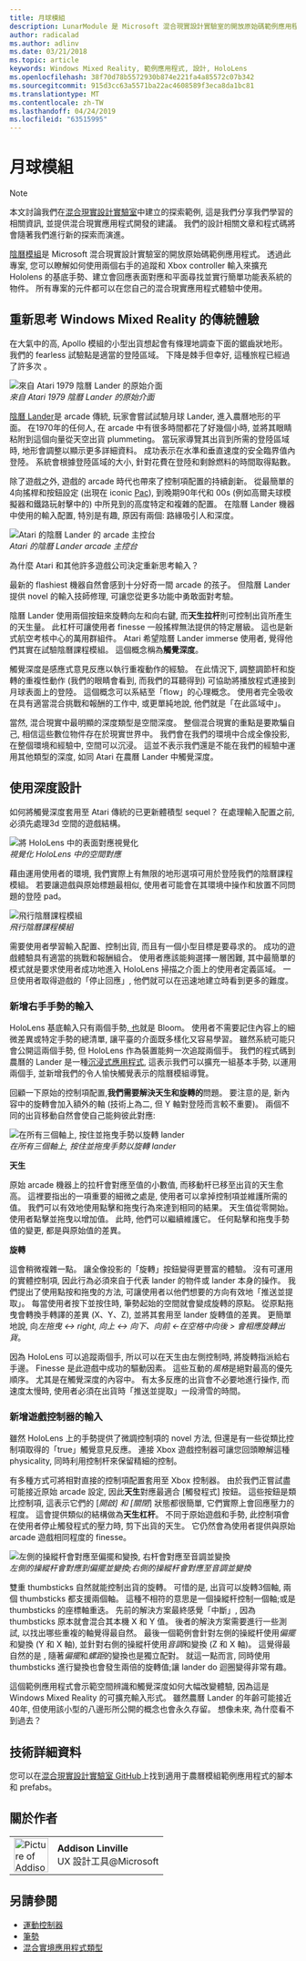 ```yaml
---
title: 月球模組
description: LunarModule 是 Microsoft 混合現實設計實驗室的開放原始碼範例應用程式。 透過此專案, 您可以瞭解如何使用兩個右手的追蹤和 Xbox controller 輸入來擴充 Hololens 的基底手勢、建立會回應表面對應和平面尋找並實行簡單功能表系統的物件。
author: radicalad
ms.author: adlinv
ms.date: 03/21/2018
ms.topic: article
keywords: Windows Mixed Reality, 範例應用程式, 設計, HoloLens
ms.openlocfilehash: 38f70d78b5572930b874e221fa4a85572c07b342
ms.sourcegitcommit: 915d3cc63a5571ba22ac4608589f3eca8da1bc81
ms.translationtype: MT
ms.contentlocale: zh-TW
ms.lasthandoff: 04/24/2019
ms.locfileid: "63515995"
---
```

# <a name="lunar-module"></a>月球模組

>[!NOTE]
>本文討論我們在[混合現實設計實驗室](https://github.com/Microsoft/MRDesignLabs_Unity)中建立的探索範例, 這是我們分享我們學習的相關資訊, 並提供混合現實應用程式開發的建議。 我們的設計相關文章和程式碼將會隨著我們進行新的探索而演進。

[陰曆模組](https://github.com/Microsoft/MRDesignLabs_Unity_LunarModule)是 Microsoft 混合現實設計實驗室的開放原始碼範例應用程式。 透過此專案, 您可以瞭解如何使用兩個右手的追蹤和 Xbox controller 輸入來擴充 Hololens 的基底手勢、建立會回應表面對應和平面尋找並實行簡單功能表系統的物件。 所有專案的元件都可以在您自己的混合現實應用程式體驗中使用。

## <a name="rethinking-classic-experiences-for-windows-mixed-reality"></a>重新思考 Windows Mixed Reality 的傳統體驗

在大氣中的高, Apollo 模組的小型出貨想起會有條理地調查下面的鋸齒狀地形。 我們的 fearless 試驗點是適當的登陸區域。 下降是棘手但幸好, 這種旅程已經過了許多次 。

![來自 Atari 1979 陰曆 Lander 的原始介面](images/640px-atari-lunar-lander.png)<br>
*來自 Atari 1979 陰曆 Lander 的原始介面*

[陰曆 Lander](https://en.wikipedia.org/wiki/Lunar_Lander_(1979_video_game))是 arcade 傳統, 玩家會嘗試試驗月球 Lander, 進入農曆地形的平面。 在1970年的任何人, 在 arcade 中有很多時間都花了好幾個小時, 並將其眼睛粘附到這個向量從天空出貨 plummeting。 當玩家導覽其出貨到所需的登陸區域時, 地形會調整以顯示更多詳細資料。 成功表示在水準和垂直速度的安全臨界值內登陸。 系統會根據登陸區域的大小, 針對花費在登陸和剩餘燃料的時間取得點數。

除了遊戲之外, 遊戲的 arcade 時代也帶來了控制項配置的持續創新。 從最簡單的4向搖桿和按鈕設定 (出現在 iconic [Pac](https://en.wikipedia.org/wiki/Pac-Man)), 到晚期90年代和 00s (例如高爾夫球模擬器和鐵路玩射擊中的) 中所見到的高度特定和複雜的配置。 在陰曆 Lander 機器中使用的輸入配置, 特別是有趣, 原因有兩個: 路緣吸引人和深度。

![Atari 的陰曆 Lander 的 arcade 主控台](images/atariconsole.png)<br>
*Atari 的陰曆 Lander arcade 主控台*

為什麼 Atari 和其他許多遊戲公司決定重新思考輸入？

最新的 flashiest 機器自然會感到十分好奇一間 arcade 的孩子。 但陰曆 Lander 提供 novel 的輸入技師修理, 可讓您從更多功能中勇敢面對考驗。

陰曆 Lander 使用兩個按鈕來旋轉向左和向右鍵, 而**天生拉杆**則可控制出貨所產生的天生量。 此杠杆可讓使用者 finesse 一般搖桿無法提供的特定層級。 這也是新式航空考核中心的萬用群組件。 Atari 希望陰曆 Lander immerse 使用者, 覺得他們其實在試驗陰曆課程模組。 這個概念稱為**觸覺深度**。

觸覺深度是感應式意見反應以執行重複動作的經驗。 在此情況下, 調整調節杆和旋轉的重複性動作 (我們的眼睛會看到, 而我們的耳聽得到) 可協助將播放程式連接到月球表面上的登陸。 這個概念可以系結至「flow」的心理概念。 使用者完全吸收在具有適當混合挑戰和報酬的工作中, 或更單純地說, 他們就是「在此區域中」。

當然, 混合現實中最明顯的深度類型是空間深度。 整個混合現實的重點是要欺騙自己, 相信這些數位物件存在於現實世界中。 我們會在我們的環境中合成全像投影, 在整個環境和經驗中, 空間可以沉浸。 這並不表示我們還是不能在我們的經驗中運用其他類型的深度, 如同 Atari 在農曆 Lander 中觸覺深度。

## <a name="designing-with-immersion"></a>使用深度設計

如何將觸覺深度套用至 Atari 傳統的已更新體積型 sequel？ 在處理輸入配置之前, 必須先處理3d 空間的遊戲結構。

![將 HoloLens 中的表面對應視覺化](images/surfacemapping.png)<br>
*視覺化 HoloLens 中的空間對應*

藉由運用使用者的環境, 我們實際上有無限的地形選項可用於登陸我們的陰曆課程模組。 若要讓遊戲與原始標題最相似, 使用者可能會在其環境中操作和放置不同問題的登陸 pad。

![飛行陰曆課程模組](images/640px-lm-hero.jpg)<br>
*飛行陰曆課程模組*

需要使用者學習輸入配置、控制出貨, 而且有一個小型目標是要尋求的。 成功的遊戲體驗具有適當的挑戰和報酬組合。 使用者應該能夠選擇一層困難, 其中最簡單的模式就是要求使用者成功地進入 HoloLens 掃描之介面上的使用者定義區域。 一旦使用者取得遊戲的「停止回應」, 他們就可以在迅速地建立時看到更多的難度。

### <a name="adding-input-for-hand-gestures"></a>新增右手手勢的輸入

HoloLens 基底輸入只有兩個手勢[, 也](gestures.md)就是 Bloom。 使用者不需要記住內容上的細微差異或特定手勢的總清單, 讓平臺的介面既多樣化又容易學習。 雖然系統可能只會公開這兩個手勢, 但 HoloLens 作為裝置能夠一次追蹤兩個手。 我們的程式碼到農曆的 Lander 是一種[沉浸式應用程式](app-model.md), 這表示我們可以擴充一組基本手勢, 以運用兩個手, 並新增我們的令人愉快觸覺表示的陰曆模組導覽。

回顧一下原始的控制項配置,**我們需要解決天生和旋轉的**問題。 要注意的是, 新內容中的旋轉會加入額外的軸 (技術上為二, 但 Y 軸對登陸而言較不重要)。 兩個不同的出貨移動自然會使自己能夠彼此對應:

![在所有三個軸上, 按住並拖曳手勢以旋轉 lander](images/module-handdrag.gif)<br>
*在所有三個軸上, 按住並拖曳手勢以旋轉 lander*

**天生**

原始 arcade 機器上的拉杆會對應至值的小數值, 而移動杆已移至出貨的天生愈高。 這裡要指出的一項重要的細微之處是, 使用者可以拿掉控制項並維護所需的值。 我們可以有效地使用點擊和拖曳行為來達到相同的結果。 天生值從零開始。 使用者點擊並拖曳以增加值。 此時, 他們可以繼續維護它。 任何點擊和拖曳手勢值的變更, 都是與原始值的差異。

**旋轉**

這會稍微複雜一點。 讓全像投影的「旋轉」按鈕變得更豐富的體驗。 沒有可運用的實體控制項, 因此行為必須來自于代表 lander 的物件或 lander 本身的操作。 我們提出了使用點按和拖曳的方法, 可讓使用者以他們想要的方向有效地「推送並提取」。 每當使用者按下並按住時, 筆勢起始的空間就會變成旋轉的原點。 從原點拖曳會轉換手轉譯的差異 (X、Y、Z), 並將其套用至 lander 旋轉值的差異。 更簡單地說, 向*左拖曳 <-> right, 向上 <-> 向下、向前 <-在空格中向後 > 會相應旋轉出貨*。

因為 HoloLens 可以追蹤兩個手, 所以可以在天生由左側控制時, 將旋轉指派給右手邊。 Finesse 是此遊戲中成功的驅動因素。 這些互動的*風格*是絕對最高的優先順序。 尤其是在觸覺深度的內容中。 有太多反應的出貨會不必要地進行操作, 而速度太慢時, 使用者必須在出貨時「推送並提取」一段滑雪的時間。

### <a name="adding-input-for-game-controllers"></a>新增遊戲控制器的輸入

雖然 HoloLens 上的手勢提供了微調控制項的 novel 方法, 但還是有一些從類比控制項取得的「true」觸覺意見反應。 連接 Xbox 遊戲控制器可讓您回頭瞭解這種 physicality, 同時利用控制杆來保留精細的控制。

有多種方式可將相對直接的控制項配置套用至 Xbox 控制器。 由於我們正嘗試盡可能接近原始 arcade 設定, 因此**天生**對應最適合 [觸發程式] 按鈕。 這些按鈕是類比控制項, 這表示它們的 [*開啟] 和 [關閉*] 狀態都很簡單, 它們實際上會回應壓力的程度。 這會提供類似的結構做為**天生杠杆**。 不同于原始遊戲和手勢, 此控制項會在使用者停止觸發程式的壓力時, 剪下出貨的天生。 它仍然會為使用者提供與原始 arcade 遊戲相同程度的 finesse。

![左側的操縱杆會對應至偏擺和變換, 右杆會對應至音調並變換](images/thumbsticksidebyside.gif)<br>
*左側的操縱杆會對應到偏擺並變換;右側的操縱杆會對應至音調並變換*

雙重 thumbsticks 自然就能控制出貨的旋轉。 可惜的是, 出貨可以旋轉3個軸, 兩個 thumbsticks 都支援兩個軸。 這種不相符的意思是一個操縱杆控制一個軸;或是 thumbsticks 的座標軸重迭。 先前的解決方案最終感覺「中斷」, 因為 thumbsticks 原本就會混合其本機 X 和 Y 值。 後者的解決方案需要進行一些測試, 以找出哪些重複的軸覺得最自然。 最後一個範例會針對左側的操縱杆使用*偏擺*和變換 (Y 和 X 軸), 並針對右側的操縱杆使用*音調*和變換 (Z 和 X 軸)。 這覺得最自然的是 , 隨著*偏擺*和*螺距*的變換也是獨立配對。 就這一點而言, 同時使用 thumbsticks 進行變換也會發生兩倍的旋轉值;讓 lander do 迴圈變得非常有趣。

這個範例應用程式會示範空間辨識和觸覺深度如何大幅改變體驗, 因為這是 Windows Mixed Reality 的可擴充輸入形式。 雖然農曆 Lander 的年齡可能接近40年, 但使用該小型的八邊形所公開的概念也會永久存留。 想像未來, 為什麼看不到過去？

## <a name="technical-details"></a>技術詳細資料

您可以在[混合現實設計實驗室 GitHub](https://github.com/Microsoft/MRDesignLabs_Unity_LunarModule)上找到適用于農曆模組範例應用程式的腳本和 prefabs。

## <a name="about-the-author"></a>關於作者

<table style="border-collapse:collapse" padding-left="0px">
<tr>
<td style="border-style: none" width="60"><img alt="Picture of Addison Linville" width="60" height="60" src="images/addisonlinville-tile-60px.jpg"></td>
<td style="border-style: none"><b>Addison Linville</b><br>UX 設計工具@Microsoft</td>
</tr>
</table>

## <a name="see-also"></a>另請參閱
* [運動控制器](motion-controllers.md)
* [筆勢](gestures.md)
* [混合實境應用程式類型](types-of-mixed-reality-apps.md)

